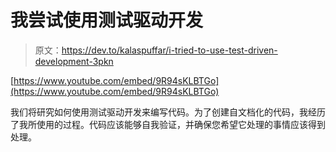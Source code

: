 # 我尝试使用测试驱动开发

> 原文：<https://dev.to/kalaspuffar/i-tried-to-use-test-driven-development-3pkn>

[https://www.youtube.com/embed/9R94sKLBTGo](https://www.youtube.com/embed/9R94sKLBTGo)

我们将研究如何使用测试驱动开发来编写代码。为了创建自文档化的代码，我经历了我所使用的过程。代码应该能够自我验证，并确保您希望它处理的事情应该得到处理。